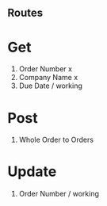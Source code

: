 ## Routes
# Get
1. Order Number x
2. Company Name x
3. Due Date / working

# Post
1. Whole Order to Orders

# Update
1. Order Number / working
